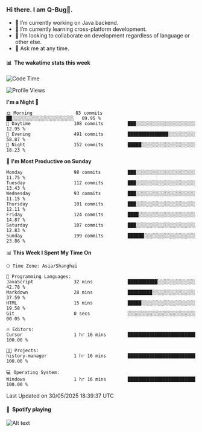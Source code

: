 ### Hi there. I am Q-Bug🐞.

- 🔭 I’m currently working on Java backend.
- 🌱 I’m currently learning cross-platform development.
- 👯 I’m looking to collaborate on development regardless of language or other else.
- 💬 Ask me at any time.

#### 📊 &nbsp;**The wakatime stats this week**  
<!--START_SECTION:waka-->
![Code Time](http://img.shields.io/badge/Code%20Time-327%20hrs%2033%20mins-blue)

![Profile Views](http://img.shields.io/badge/Profile%20Views-0-blue)

**I'm a Night 🦉** 

```text
🌞 Morning                83 commits          ██░░░░░░░░░░░░░░░░░░░░░░░   09.95 % 
🌆 Daytime                108 commits         ███░░░░░░░░░░░░░░░░░░░░░░   12.95 % 
🌃 Evening                491 commits         ███████████████░░░░░░░░░░   58.87 % 
🌙 Night                  152 commits         █████░░░░░░░░░░░░░░░░░░░░   18.23 % 
```
📅 **I'm Most Productive on Sunday** 

```text
Monday                   98 commits          ███░░░░░░░░░░░░░░░░░░░░░░   11.75 % 
Tuesday                  112 commits         ███░░░░░░░░░░░░░░░░░░░░░░   13.43 % 
Wednesday                93 commits          ███░░░░░░░░░░░░░░░░░░░░░░   11.15 % 
Thursday                 101 commits         ███░░░░░░░░░░░░░░░░░░░░░░   12.11 % 
Friday                   124 commits         ████░░░░░░░░░░░░░░░░░░░░░   14.87 % 
Saturday                 107 commits         ███░░░░░░░░░░░░░░░░░░░░░░   12.83 % 
Sunday                   199 commits         ██████░░░░░░░░░░░░░░░░░░░   23.86 % 
```


📊 **This Week I Spent My Time On** 

```text
🕑︎ Time Zone: Asia/Shanghai

💬 Programming Languages: 
JavaScript               32 mins             ███████████░░░░░░░░░░░░░░   42.78 % 
Markdown                 28 mins             █████████░░░░░░░░░░░░░░░░   37.59 % 
HTML                     15 mins             █████░░░░░░░░░░░░░░░░░░░░   19.58 % 
Git                      0 secs              ░░░░░░░░░░░░░░░░░░░░░░░░░   00.05 % 

🔥 Editors: 
Cursor                   1 hr 16 mins        █████████████████████████   100.00 % 

🐱‍💻 Projects: 
history-manager          1 hr 16 mins        █████████████████████████   100.00 % 

💻 Operating System: 
Windows                  1 hr 16 mins        █████████████████████████   100.00 % 
```


 Last Updated on 30/05/2025 18:39:37 UTC
<!--END_SECTION:waka-->

#### 🎵 &nbsp;**Spotify playing**  
![Alt text](https://spotify-recently-played-readme.vercel.app/api?user=e5y1o4x7kdt9kf2blu4wvmb4s&unique={true|1|on|yes})
